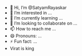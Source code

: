 - 👋 Hi, I’m @SatyamRayaskar
- 👀 I’m interested in ...
- 🌱 I’m currently learning ...
- 💞️ I’m looking to collaborate on ...
- 📫 How to reach me ...
- 😄 Pronouns: ...
- ⚡ Fun fact: ...
- Virat is king

<!---
SatyamRayaskar/SatyamRayaskar is a ✨ special ✨ repository because its `README.md` (this file) appears on your GitHub profile.
You can click the Preview link to take a look at your changes.
--->
